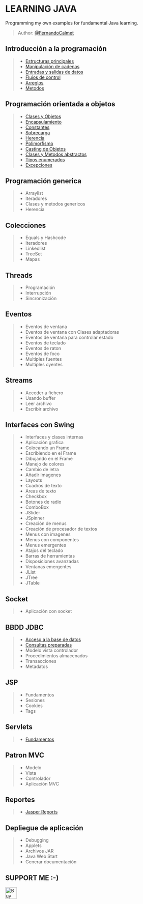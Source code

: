# LEARNING JAVA  
Programming my own examples for fundamental Java learning.
  
> Author: [@FernandoCalmet](https://github.com/FernandoCalmet)  
  
## Introducción a la programación  
> - [Estructuras principales](https://github.com/FernandoCalmet/Learning-Java/tree/master/01-Introduccion/EstructurasPrincipales/src)
> - [Manipulación de cadenas](https://github.com/FernandoCalmet/Learning-Java/tree/master/01-Introduccion/ManipulacionCadenas/src)
> - [Entradas y salidas de datos](https://github.com/FernandoCalmet/Learning-Java/tree/master/01-Introduccion/EntradasSalidasDatos/src/)
> - [Flujos de control](https://github.com/FernandoCalmet/Learning-Java/tree/master/01-Introduccion/FlujoControl/src/)
> - [Arreglos](https://github.com/FernandoCalmet/Learning-Java/tree/master/01-Introduccion/Arreglos/src/)
> - [Metodos](https://github.com/FernandoCalmet/Learning-Java/tree/master/01-Introduccion/Metodos/src/)
  
## Programación orientada a objetos  
> - [Clases y Objetos](https://github.com/FernandoCalmet/Learning-Java/tree/master/02-POO/ClasesObjetos/src)
> - [Encapsulamiento](https://github.com/FernandoCalmet/Learning-Java/tree/master/02-POO/Encapsulamiento/src)
> - [Constantes](https://github.com/FernandoCalmet/Learning-Java/tree/master/02-POO/Constantes/src)
> - [Sobrecarga](https://github.com/FernandoCalmet/Learning-Java/tree/master/02-POO/Sobrecarga/src)
> - [Herencia](https://github.com/FernandoCalmet/Learning-Java/tree/master/02-POO/Herencia/src)
> - [Polimorfismo](https://github.com/FernandoCalmet/Learning-Java/tree/master/02-POO/Polimorfismo/src)
> - [Casting de Objetos](https://github.com/FernandoCalmet/Learning-Java/tree/master/02-POO/CastingObjetos/src)
> - [Clases y Metodos abstractos](https://github.com/FernandoCalmet/Learning-Java/tree/master/02-POO/ClasesMetodosAbstractos/src)
> - [Tipos enumerados](https://github.com/FernandoCalmet/Learning-Java/tree/master/02-POO/TiposEnumerados/src)
> - [Excepciones](https://github.com/FernandoCalmet/Learning-Java/tree/master/02-POO/Excepciones/src)
  
## Programación generica
> - Arraylist
> - Iteradores
> - Clases y metodos genericos
> - Herencia
  
## Colecciones
> - Equals y Hashcode
> - Iteradores
> - Linkedlist
> - TreeSet
> - Mapas
  
## Threads
> - Programación
> - Interrupción
> - Sincronización
  
## Eventos
> - Eventos de ventana
> - Eventos de ventana con Clases adaptadoras
> - Eventos de ventana para controlar estado
> - Eventos de teclado
> - Eventos de raton
> - Eventos de foco
> - Multiples fuentes
> - Multiples oyentes
  
## Streams
> - Acceder a fichero
> - Usando buffer
> - Leer archivo
> - Escribir archivo
  
## Interfaces con Swing
> - Interfaces y clases internas
> - Aplicación grafica
> - Colocando un Frame
> - Escribiendo en el Frame
> - Dibujando en el Frame
> - Manejo de colores
> - Cambio de letra
> - Añadir imagenes
> - Layouts
> - Cuadros de texto
> - Areas de texto
> - Checkbox
> - Botones de radio
> - ComboBox
> - JSlider
> - JSpinner
> - Creación de menus
> - Creación de procesador de textos
> - Menus con imagenes
> - Menus con componentes
> - Menus emergentes
> - Atajos del teclado
> - Barras de herramientas
> - Disposiciones avanzadas
> - Ventanas emergentes
> - JList
> - JTree
> - JTable
  
## Socket
> - Aplicación con socket
  
## BBDD JDBC
> - [Acceso a la base de datos](https://github.com/FernandoCalmet/Learning-Java/tree/master/10-BBDD-JDBC/BBDD_JDBC/src/Acceso)
> - [Consultas preparadas](https://github.com/FernandoCalmet/Learning-Java/tree/master/10-BBDD-JDBC/BBDD_JDBC/src/ConsultasPreparadas)
> - Modelo vista controlador
> - Procedimientos almacenados
> - Transacciones
> - Metadatos
  
## JSP
> - Fundamentos
> - Sesiones
> - Cookies
> - Tags
  
## Servlets
> - [Fundamentos](https://github.com/FernandoCalmet/Learning-Java/tree/master/12-Servlets)
  
## Patron MVC
> - Modelo
> - Vista
> - Controlador
> - Aplicación MVC
 
## Reportes
> - [Jasper Reports](https://github.com/FernandoCalmet/Learning-Java/tree/master/14-Reportes)
  
## Depliegue de aplicación
> - Debugging
> - Applets
> - Archivos JAR
> - Java Web Start
> - Generar documentación


## SUPPORT ME :-)
<a href='https://ko-fi.com/fernandocalmet' target='_blank'>
  <img height='36' style='border:0px;height:36px;' src='https://az743702.vo.msecnd.net/cdn/kofi3.png?v=2' border='0' alt='Buy Me a Coffee at ko-fi.com' />
</a>